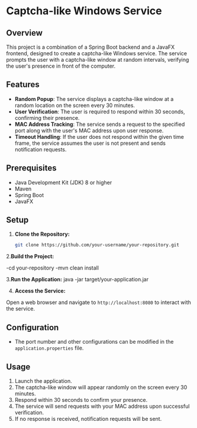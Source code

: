 # Captcha-like Windows Service

## Overview

This project is a combination of a Spring Boot backend and a JavaFX frontend, designed to create a captcha-like Windows service. The service prompts the user with a captcha-like window at random intervals, verifying the user's presence in front of the computer.

## Features

- **Random Popup**: The service displays a captcha-like window at a random location on the screen every 30 minutes.
- **User Verification**: The user is required to respond within 30 seconds, confirming their presence.
- **MAC Address Tracking**: The service sends a request to the specified port along with the user's MAC address upon user response.
- **Timeout Handling**: If the user does not respond within the given time frame, the service assumes the user is not present and sends notification requests.

## Prerequisites

- Java Development Kit (JDK) 8 or higher
- Maven
- Spring Boot
- JavaFX

## Setup

1. **Clone the Repository:**

   ```bash
   git clone https://github.com/your-username/your-repository.git

2.**Build the Project:**

   -cd your-repository
   -mvn clean install

3.**Run the Application:**
   java -jar target/your-application.jar

4. **Access the Service:**

Open a web browser and navigate to `http://localhost:8080` to interact with the service.

## Configuration

- The port number and other configurations can be modified in the `application.properties` file.

## Usage

1. Launch the application.
2. The captcha-like window will appear randomly on the screen every 30 minutes.
3. Respond within 30 seconds to confirm your presence.
4. The service will send requests with your MAC address upon successful verification.
5. If no response is received, notification requests will be sent.

